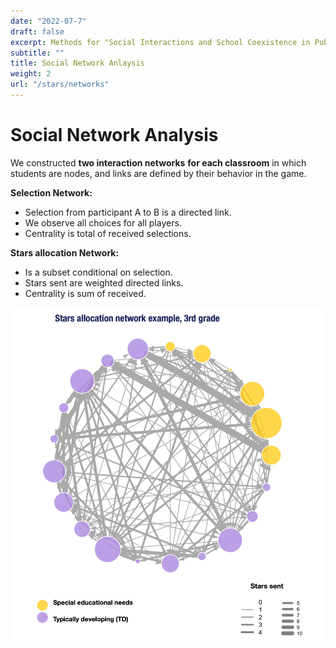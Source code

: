```yaml
---
date: "2022-07-7"
draft: false
excerpt: Methods for "Social Interactions and School Coexistence in Public Elementary Schools’ Neurodiverse Classrooms".
subtitle: ""
title: Social Network Anlaysis
weight: 2
url: "/stars/networks"
---
```


# Social Network Analysis

We constructed **two interaction networks** **for each classroom** in which students are nodes, and links are defined by their behavior in the game.

**Selection Network:**

-   Selection from participant A to B is a directed link.
-   We observe all choices for all players.
-   Centrality is total of received selections.

**Stars allocation Network:**

-   Is a subset conditional on selection.
-   Stars sent are weighted directed links.
-   Centrality is sum of received.

![](images/paste-EB4A7453.png)
